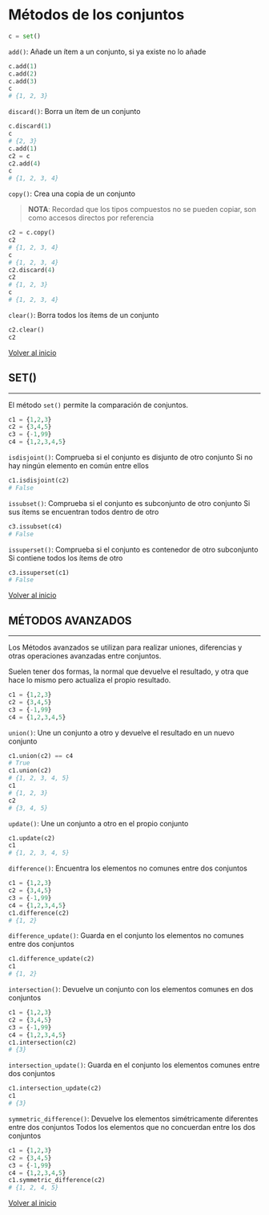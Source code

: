 # Métodos de los conjuntos

```python
c = set()
```

`add()`: Añade un ítem a un conjunto, si ya existe no lo añade

```python
c.add(1)
c.add(2)
c.add(3)
c
# {1, 2, 3}
```

`discard()`: Borra un ítem de un conjunto

```python
c.discard(1)
c
# {2, 3}
c.add(1)
c2 = c
c2.add(4)
c
# {1, 2, 3, 4}
```

`copy()`: Crea una copia de un conjunto

> **NOTA**: Recordad que los tipos compuestos no se pueden copiar, son como accesos directos por referencia

```python
c2 = c.copy()
c2
# {1, 2, 3, 4}
c
# {1, 2, 3, 4}
c2.discard(4)
c2
# {1, 2, 3}
c
# {1, 2, 3, 4}
```

`clear()`: Borra todos los ítems de un conjunto

```python
c2.clear()
c2
```

[Volver al inicio](#-métodos-de-las-conjuntos)

## SET()

---------------------------------------------------------------------------

El método `set()` permite la comparación de conjuntos.

```python
c1 = {1,2,3}
c2 = {3,4,5}
c3 = {-1,99}
c4 = {1,2,3,4,5}
```

`isdisjoint()`: Comprueba si el conjunto es disjunto de otro conjunto
Si no hay ningún elemento en común entre ellos

```python
c1.isdisjoint(c2)
# False
```

`issubset()`: Comprueba si el conjunto es subconjunto de otro conjunto
Si sus ítems se encuentran todos dentro de otro

```python
c3.issubset(c4)
# False
```

`issuperset()`: Comprueba si el conjunto es contenedor de otro subconjunto
Si contiene todos los ítems de otro

```python
c3.issuperset(c1)
# False
```

[Volver al inicio](#-métodos-de-las-conjuntos)

## MÉTODOS AVANZADOS

---------------------------------------------------------------------------

Los Métodos avanzados se utilizan para realizar uniones, diferencias y otras operaciones avanzadas entre conjuntos.

Suelen tener dos formas, la normal que devuelve el resultado, y otra que hace lo mismo pero actualiza el propio resultado.

```python
c1 = {1,2,3}
c2 = {3,4,5}
c3 = {-1,99}
c4 = {1,2,3,4,5}
```

`union()`: Une un conjunto a otro y devuelve el resultado en un nuevo conjunto

```python
c1.union(c2) == c4
# True
c1.union(c2)
# {1, 2, 3, 4, 5}
c1
# {1, 2, 3}
c2
# {3, 4, 5}
```

`update()`: Une un conjunto a otro en el propio conjunto

```python
c1.update(c2)
c1
# {1, 2, 3, 4, 5}
```

`difference()`: Encuentra los elementos no comunes entre dos conjuntos

```python
c1 = {1,2,3}
c2 = {3,4,5}
c3 = {-1,99}
c4 = {1,2,3,4,5}
c1.difference(c2)
# {1, 2}
```

`difference_update()`: Guarda en el conjunto los elementos no comunes entre dos conjuntos

```python
c1.difference_update(c2)
c1
# {1, 2}
```

`intersection()`: Devuelve un conjunto con los elementos comunes en dos conjuntos

```python
c1 = {1,2,3}
c2 = {3,4,5}
c3 = {-1,99}
c4 = {1,2,3,4,5}
c1.intersection(c2)
# {3}
```

`intersection_update()`: Guarda en el conjunto los elementos comunes entre dos conjuntos

```python
c1.intersection_update(c2)
c1
# {3}
```

`symmetric_difference()`: Devuelve los elementos simétricamente diferentes entre dos conjuntos
Todos los elementos que no concuerdan entre los dos conjuntos

```python
c1 = {1,2,3}
c2 = {3,4,5}
c3 = {-1,99}
c4 = {1,2,3,4,5}
c1.symmetric_difference(c2)
# {1, 2, 4, 5}
```

[Volver al inicio](#-métodos-de-las-listas)
